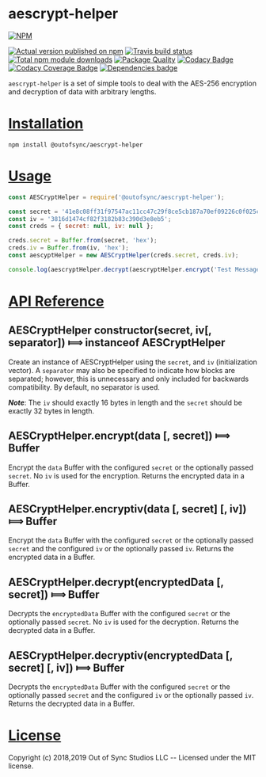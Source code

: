 # aescrypt-helper

[![NPM](https://nodei.co/npm/@outofsync/aescrypt-helper.png?downloads=true)](https://nodei.co/npm/@outofsync/aescrypt-helper/)

[![Actual version published on npm](http://img.shields.io/npm/v/@outofsync/aescrypt-helper.svg)](https://www.npmjs.org/package/@outofsync/aescrypt-helper)
[![Travis build status](https://travis-ci.org/OutOfSyncStudios/aescrypt-helper.svg)](https://www.npmjs.org/package/@outofsync/aescrypt-helper)
[![Total npm module downloads](http://img.shields.io/npm/dt/@outofsync/aescrypt-helper.svg)](https://www.npmjs.org/package/@outofsync/aescrypt-helper)
[![Package Quality](http://npm.packagequality.com/badge/@outofsync/aescrypt-helper.png)](http://packagequality.com/#?package=@outofsync/aescrypt-helper)
[![Codacy Badge](https://api.codacy.com/project/badge/Grade/9c713c46036f4500a61d77dd3aa8ea5d)](https://www.codacy.com/app/OutOfSyncStudios/aescrypt-helper?utm_source=github.com&amp;utm_medium=referral&amp;utm_content=OutOfSyncStudios/aescrypt-helper&amp;utm_campaign=Badge_Grade)
[![Codacy Coverage Badge](https://api.codacy.com/project/badge/Coverage/9c713c46036f4500a61d77dd3aa8ea5d)](https://www.codacy.com/app/OutOfSyncStudios/aescrypt-helper?utm_source=github.com&utm_medium=referral&utm_content=OutOfSyncStudios/aescrypt-helper&utm_campaign=Badge_Coverage)
[![Dependencies badge](https://david-dm.org/OutOfSyncStudios/aescrypt-helper/status.svg)](https://david-dm.org/OutOfSyncStudios/aescrypt-helper?view=list)


`aescrypt-helper` is a set of simple tools to deal with the AES-256 encryption and decryption of data with arbitrary lengths.

# [Installation](#installation)
<a name="installation"></a>

```shell
npm install @outofsync/aescrypt-helper
```

# [Usage](#usage)
<a name="usage"></a>

```js
const AESCryptHelper = require('@outofsync/aescrypt-helper');

const secret = '41e8c08ff31f97547ac11cc47c29f8ce5cb187a70ef09226c0f025c25c55b5b3';
const iv = '3816d1474cf82f3182b83c390d3e8eb5';
const creds = { secret: null, iv: null };

creds.secret = Buffer.from(secret, 'hex');
creds.iv = Buffer.from(iv, 'hex');
const aescyptHelper = new AESCryptHelper(creds.secret, creds.iv);

console.log(aescryptHelper.decrypt(aescryptHelper.encrypt('Test Message')));
```

# [API Reference](#api)
<a name="api"></a>

## AESCryptHelper constructor(secret, iv[, separator]) &#x27fe; instanceof AESCryptHelper
Create an instance of AESCryptHelper using the `secret`, and `iv` (initialization vector).  A `separator`
may also be specified to indicate how blocks are separated; however, this is unnecessary and only included
for backwards compatibility. By default, no separator is used.

***Note***: The `iv` should exactly 16 bytes in length and the `secret` should be exactly 32 bytes in length.

## AESCryptHelper.encrypt(data [, secret]) &#x27fe; Buffer
Encrypt the `data` Buffer with the configured `secret` or the optionally passed `secret`. No `iv` is used for the encryption.  Returns the encrypted data in a Buffer.

## AESCryptHelper.encryptiv(data [, secret] [, iv]) &#x27fe; Buffer
Encrypt the `data` Buffer with the configured `secret` or the optionally passed `secret` and the configured `iv` or the optionally passed `iv`. Returns the encrypted data in a Buffer.

## AESCryptHelper.decrypt(encryptedData [, secret]) &#x27fe; Buffer
Decrypts the `encryptedData` Buffer with the configured `secret` or the optionally passed `secret`. No `iv` is used for the decryption.  Returns the decrypted data in a Buffer.

## AESCryptHelper.decryptiv(encryptedData [, secret] [, iv]) &#x27fe; Buffer
Decrypts the `encryptedData` Buffer with the configured `secret` or the optionally passed `secret` and the configured `iv` or the optionally passed `iv`. Returns the decrypted data in a Buffer.

# [License](#license)
<a name="license"></a>

Copyright (c) 2018,2019 Out of Sync Studios LLC -- Licensed under the MIT license.
